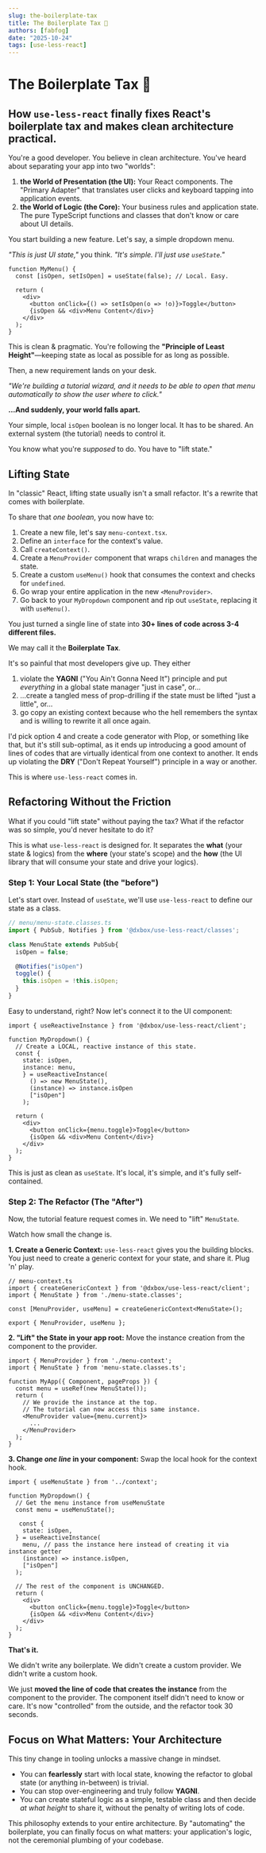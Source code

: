 ```yaml
---
slug: the-boilerplate-tax
title: The Boilerplate Tax 💸
authors: [fabfog]
date: "2025-10-24"
tags: [use-less-react]
---
```

# The Boilerplate Tax 💸

## How `use-less-react` finally fixes React's boilerplate tax and makes clean architecture practical.

You're a good developer. You believe in clean architecture. You've heard about separating your app into two "worlds":

1.  **the World of Presentation (the UI):** Your React components. The "Primary Adapter" that translates user clicks and keyboard tapping into application events.
2.  **the World of Logic (the Core):** Your business rules and application state. The pure TypeScript functions and classes that don't know or care about UI details.

You start building a new feature. Let's say, a simple dropdown menu.

*"This is just UI state,"* you think. *"It's simple. I'll just use `useState`."*

```tsx
function MyMenu() {
  const [isOpen, setIsOpen] = useState(false); // Local. Easy.

  return (
    <div>
      <button onClick={() => setIsOpen(o => !o)}>Toggle</button>
      {isOpen && <div>Menu Content</div>}
    </div>
  );
}
```

This is clean & pragmatic. You're following the **"Principle of Least Height"**—keeping state as local as possible for as long as possible.

Then, a new requirement lands on your desk.

*"We're building a tutorial wizard, and it needs to be able to open that menu automatically to show the user where to click."*

**...And suddenly, your world falls apart.**

<!-- truncate -->

Your simple, local `isOpen` boolean is no longer local. It has to be shared. An external system (the tutorial) needs to control it.

You know what you're *supposed* to do. You have to "lift state."

## Lifting State

In "classic" React, lifting state usually isn't a small refactor. It's a rewrite that comes with boilerplate.

To share that *one boolean*, you now have to:

1.  Create a new file, let's say `menu-context.tsx`.
2.  Define an `interface` for the context's value.
3.  Call `createContext()`.
4.  Create a `MenuProvider` component that wraps `children` and manages the state.
5.  Create a custom `useMenu()` hook that consumes the context and checks for `undefined`.
6.  Go wrap your entire application in the new `<MenuProvider>`.
7.  Go back to your `MyDropdown` component and rip out `useState`, replacing it with `useMenu()`.

You just turned a single line of state into **30+ lines of code across 3-4 different files.**

We may call it the **Boilerplate Tax**.

It's so painful that most developers give up. They either 
1. violate the **YAGNI** ("You Ain't Gonna Need It") principle and put *everything* in a global state manager "just in case", or...
2. ...create a tangled mess of prop-drilling if the state must be lifted "just a little", or...
3. go copy an existing context because who the hell remembers the syntax and is willing to rewrite it all once again.

I'd pick option 4 and create a code generator with Plop, or something like that, but it's still sub-optimal, as it ends up introducing a good amount of lines of codes that are virtually identical from one context to another. It ends up violating the **DRY** ("Don't Repeat Yourself") principle in a way or another.

This is where `use-less-react` comes in.

## Refactoring Without the Friction

What if you could "lift state" without paying the tax? What if the refactor was so simple, you'd never hesitate to do it?

This is what `use-less-react` is designed for. It separates the **what** (your state & logics) from the **where** (your state's scope) and the **how** (the UI library that will consume your state and drive your logics).

### Step 1: Your Local State (the "before")

Let's start over. Instead of `useState`, we'll use `use-less-react` to define our state as a class.

```ts
// menu/menu-state.classes.ts
import { PubSub, Notifies } from '@dxbox/use-less-react/classes';

class MenuState extends PubSub{
  isOpen = false;

  @Notifies("isOpen")
  toggle() {
    this.isOpen = !this.isOpen;
  }
}
```

Easy to understand, right? Now let's connect it to the UI component:

```tsx
import { useReactiveInstance } from '@dxbox/use-less-react/client';

function MyDropdown() {
  // Create a LOCAL, reactive instance of this state.
  const { 
    state: isOpen,
    instance: menu,
    } = useReactiveInstance(
      () => new MenuState(),
      (instance) => instance.isOpen
      ["isOpen"]
    );

  return (
    <div>
      <button onClick={menu.toggle}>Toggle</button>
      {isOpen && <div>Menu Content</div>}
    </div>
  );
}
```

This is just as clean as `useState`. It's local, it's simple, and it's fully self-contained.

### Step 2: The Refactor (The "After")

Now, the tutorial feature request comes in. We need to "lift" `MenuState`.

Watch how small the change is.

**1. Create a Generic Context:**
`use-less-react` gives you the building blocks. You just need to create a generic context for your state, and share it. Plug 'n' play.

```tsx
// menu-context.ts
import { createGenericContext } from '@dxbox/use-less-react/client';
import { MenuState } from './menu-state.classes';

const [MenuProvider, useMenu] = createGenericContext<MenuState>();

export { MenuProvider, useMenu };
```

**2. "Lift" the State in your app root:**
Move the instance creation from the component to the provider.

```tsx
import { MenuProvider } from './menu-context';
import { MenuState } from 'menu-state.classes.ts';

function MyApp({ Component, pageProps }) {
  const menu = useRef(new MenuState());
  return (
    // We provide the instance at the top.
    // The tutorial can now access this same instance.
    <MenuProvider value={menu.current}>
      ...
    </MenuProvider>
  );
}
```

**3. Change *one line* in your component:**
Swap the local hook for the context hook.

```tsx
import { useMenuState } from '../context';

function MyDropdown() {
  // Get the menu instance from useMenuState
  const menu = useMenuState();
  
   const { 
    state: isOpen,
  } = useReactiveInstance(
    menu, // pass the instance here instead of creating it via instance getter
    (instance) => instance.isOpen,
    ["isOpen"]
  );

  // The rest of the component is UNCHANGED.
  return (
    <div>
      <button onClick={menu.toggle}>Toggle</button>
      {isOpen && <div>Menu Content</div>}
    </div>
  );
}
```

**That's it.**

We didn't write any boilerplate. We didn't create a custom provider. We didn't write a custom hook.

We just **moved the line of code that creates the instance** from the component to the provider. The component itself didn't need to know or care. It's now "controlled" from the outside, and the refactor took 30 seconds.

## Focus on What Matters: Your Architecture

This tiny change in tooling unlocks a massive change in mindset.

  * You can **fearlessly** start with local state, knowing the refactor to global state (or anything in-between) is trivial.
  * You can stop over-engineering and truly follow **YAGNI**.
  * You can create stateful logic as a simple, testable class and then decide *at what height* to share it, without the penalty of writing lots of code.

This philosophy extends to your entire architecture. By "automating" the boilerplate, you can finally focus on what matters: your application's logic, not the ceremonial plumbing of your codebase.
